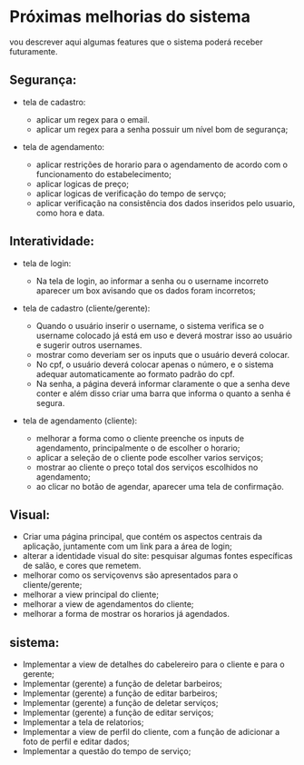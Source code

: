 # Próximas melhorias do sistema

vou descrever aqui algumas features que o sistema poderá receber futuramente.

## Segurança:
- tela de cadastro:
    - aplicar um regex para o email.
    - aplicar um regex para a senha possuir um nível bom de segurança;

- tela de agendamento:
    - aplicar restrições de horario para o agendamento de acordo com o funcionamento do estabelecimento;
    - aplicar logicas de preço;
    - aplicar logicas de verificação do tempo de servço;
    - aplicar verificação na consistência dos dados inseridos pelo usuario, como hora e data.

## Interatividade:

- tela de login:
    - Na tela de login, ao informar a senha ou o username incorreto aparecer um box avisando que os dados foram incorretos;

- tela de cadastro (cliente/gerente):
    - Quando o usuário inserir o username, o sistema verifica se o username colocado já está em uso e deverá mostrar isso ao usuário e sugerir outros usernames.
    - mostrar como deveriam ser os inputs que o usuário deverá colocar.
    - No cpf, o usuário deverá colocar apenas o número, e o sistema adequar automaticamente ao formato padrão do cpf.
    - Na senha, a página deverá informar claramente o que a senha deve conter e além disso criar uma barra que informa o quanto a senha é segura.

- tela de agendamento (cliente):
    - melhorar a forma como o cliente preenche os inputs de agendamento, principalmente o de escolher o horario;
    - aplicar a seleção de o cliente pode escolher varios serviços;
    - mostrar ao cliente o preço total dos serviços escolhidos no agendamento;
    - ao clicar no botão de agendar, aparecer uma tela de confirmação.

## Visual:

- Criar uma página principal, que contém os aspectos centrais da aplicação, juntamente com um link para a área de login;
- alterar a identidade visual do site: pesquisar algumas fontes específicas de salão, e cores que remetem.
- melhorar como os serviçovenvs são apresentados para o cliente/gerente;
- melhorar a view principal do cliente;
- melhorar a view de agendamentos do cliente;
- melhorar a forma de mostrar os horarios já agendados.

## sistema:

- Implementar a view de detalhes do cabelereiro para o cliente e para o gerente;
- Implementar (gerente) a função de deletar barbeiros;
- Implementar (gerente) a função de editar barbeiros;
- Implementar (gerente) a função de deletar serviços;
- Implementar (gerente) a função de editar serviços;
- Implementar a tela de relatorios;
- Implementar a view de perfil do cliente, com a função de adicionar a foto de perfil e editar dados;
- Implementar a questão do tempo de serviço;